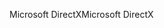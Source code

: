 <span data-ttu-id="b3719-101">Microsoft DirectX</span><span class="sxs-lookup"><span data-stu-id="b3719-101">Microsoft DirectX</span></span>